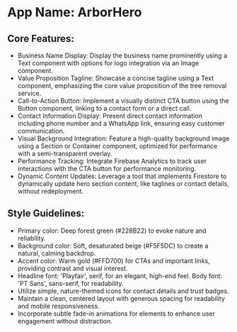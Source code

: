 # **App Name**: ArborHero

## Core Features:

- Business Name Display: Display the business name prominently using a Text component with options for logo integration via an Image component.
- Value Proposition Tagline: Showcase a concise tagline using a Text component, emphasizing the core value proposition of the tree removal service.
- Call-to-Action Button: Implement a visually distinct CTA button using the Button component, linking to a contact form or a direct call.
- Contact Information Display: Present direct contact information including phone number and a WhatsApp link, ensuring easy customer communication.
- Visual Background Integration: Feature a high-quality background image using a Section or Container component, optimized for performance with a semi-transparent overlay.
- Performance Tracking: Integrate Firebase Analytics to track user interactions with the CTA button for performance monitoring.
- Dynamic Content Updates: Leverage a tool that implements Firestore to dynamically update hero section content, like taglines or contact details, without redeployment.

## Style Guidelines:

- Primary color: Deep forest green (#228B22) to evoke nature and reliability.
- Background color: Soft, desaturated beige (#F5F5DC) to create a natural, calming backdrop.
- Accent color: Warm gold (#FFD700) for CTAs and important links, providing contrast and visual interest.
- Headline font: 'Playfair', serif, for an elegant, high-end feel. Body font: 'PT Sans', sans-serif, for readability.
- Utilize simple, nature-themed icons for contact details and trust badges.
- Maintain a clean, centered layout with generous spacing for readability and mobile responsiveness.
- Incorporate subtle fade-in animations for elements to enhance user engagement without distraction.